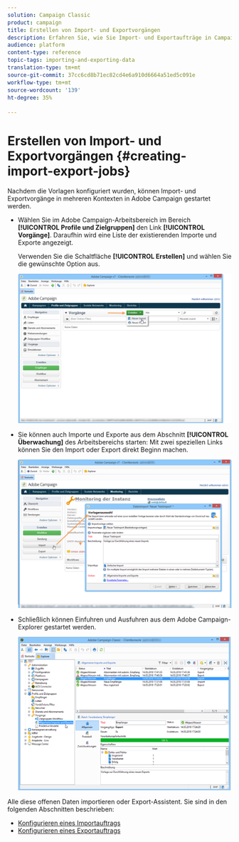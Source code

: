 ```yaml
---
solution: Campaign Classic
product: campaign
title: Erstellen von Import- und Exportvorgängen
description: Erfahren Sie, wie Sie Import- und Exportaufträge in Campaign Classic erstellen.
audience: platform
content-type: reference
topic-tags: importing-and-exporting-data
translation-type: tm+mt
source-git-commit: 37cc6cd8b71ec82cd4e6a910d6664a51ed5c091e
workflow-type: tm+mt
source-wordcount: '139'
ht-degree: 35%

---
```



# Erstellen von Import- und Exportvorgängen {#creating-import-export-jobs}

Nachdem die Vorlagen konfiguriert wurden, können Import- und Exportvorgänge in mehreren Kontexten in Adobe Campaign gestartet werden.

* Wählen Sie im Adobe Campaign-Arbeitsbereich im Bereich **[!UICONTROL Profile und Zielgruppen]** den Link **[!UICONTROL Vorgänge]**. Daraufhin wird eine Liste der existierenden Importe und Exporte angezeigt.

   Verwenden Sie die Schaltfläche **[!UICONTROL Erstellen]** und wählen Sie die gewünschte Option aus.

   ![](assets/s_ncs_user_import_from_home.png)

* Sie können auch Importe und Exporte aus dem Abschnitt **[!UICONTROL Überwachung]** des Arbeitsbereichs starten: Mit zwei speziellen Links können Sie den Import oder Export direkt Beginn machen.

   ![](assets/s_ncs_user_import_from_production.png)

* Schließlich können Einfuhren und Ausfuhren aus dem Adobe Campaign-Explorer gestartet werden.

   ![](assets/s_ncs_user_export_wizard_launch_from_menu.png)


Alle diese offenen Daten importieren oder Export-Assistent. Sie sind in den folgenden Abschnitten beschrieben:

* [Konfigurieren eines Importauftrags](../../platform/using/executing-import-jobs.md)
* [Konfigurieren eines Exportauftrags](../../platform/using/executing-export-jobs.md)
